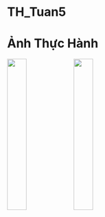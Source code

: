 # TH_Tuan5
# Ảnh Thực Hành
<img src="https://user-images.githubusercontent.com/89072824/193394879-a953161b-3630-4ade-840b-fe7e8786ddf1.jpg" width=30% height=30%>
<img src="https://user-images.githubusercontent.com/89072824/193394882-a0f3421d-7140-42da-b77d-4482100799a4.jpg" width=30%height=30%>

